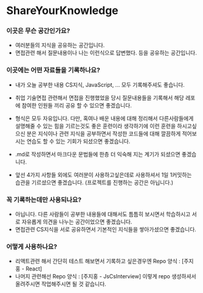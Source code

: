 # ShareYourKnowledge

### 이곳은 무슨 공간인가요?
- 여러분들의 지식을 공유하는 공간입니다.
- 면접관련 해서 질문내용이나 나는 이런식으로 답변했다. 등을 공유하는 공간입니다.

### 이곳에는 어떤 자료들을 기록하나요?

- 내가 오늘 공부한 내용 CS지식, JavaScript, ... 모두 기록해주셔도 좋습니다.

- 취업 기술면접 관련해서 면접을 진행했었을 당시 질문내용들을 기록해서 해당 레포에 참여한 인원들 끼리 공유 할 수 있으면 좋겠습니다.

- 형식은 모두 자유입니다. 다만, 혹여나 배운 내용에 대해 정리해서 다른사람들에게 설명해줄 수 있는 힘을 기르는것도 좋은 훈련이라 생각하기에 이런 훈련을 하시고싶으신 분은 지식이나 관련 지식을 공부하면서 작성한 코드들에 대해 깔끔하게 적어보시는 연습도 할 수 있는 기회가 되셨으면 좋겠습니다.

- .md로 작성하면서 마크다운 문법들에 한층 더 익숙해 지는 계기가 되셨으면 좋겠습니다.

- 앞선 4가지 사항들 외에도 여러분이 사용하고싶은데로 사용하셔서 1일 1커밋하는 습관을 기르셨으면 좋겠습니다. 
(프로젝트를 진행하는 공간은 아닙니다.)

### 꼭 기록하는데만 사용되나요?

- 아닙니다. 다른 사람들이 공부한 내용들에 대해서도 틈틈히 보시면서 학습하시고 서로 자유롭게 의견을 나누는 공간이었으면 좋겠습니다. 
- 면접관련 CS지식을 서로 공유하면서 기본적인 지식들을 쌓아가셨으면 좋겠습니다.

### 어떻게 사용하나요?

- 리액트관련 해서 간단히 테스트 해보면서 기록하고 싶은경우엔 Repo 양식 : [주지홍 - React]
- 나머지 관련해선 Repo 양식 : [주지홍 - JsCsInterview] 이렇게 repo 생성하셔서 올려주시면 작업해주시면 될 것 같습니다.
